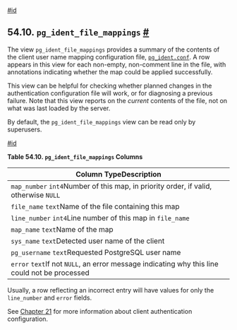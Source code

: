[#id](#VIEW-PG-IDENT-FILE-MAPPINGS)

## 54.10. `pg_ident_file_mappings` [#](#VIEW-PG-IDENT-FILE-MAPPINGS)

The view `pg_ident_file_mappings` provides a summary of the contents of the client user name mapping configuration file, [`pg_ident.conf`](auth-username-maps). A row appears in this view for each non-empty, non-comment line in the file, with annotations indicating whether the map could be applied successfully.

This view can be helpful for checking whether planned changes in the authentication configuration file will work, or for diagnosing a previous failure. Note that this view reports on the *current* contents of the file, not on what was last loaded by the server.

By default, the `pg_ident_file_mappings` view can be read only by superusers.

[#id](#id-1.10.5.14.6)

**Table 54.10. `pg_ident_file_mappings` Columns**

| Column TypeDescription                                                                        |
| --------------------------------------------------------------------------------------------- |
| `map_number` `int4`Number of this map, in priority order, if valid, otherwise `NULL`          |
| `file_name` `text`Name of the file containing this map                                        |
| `line_number` `int4`Line number of this map in `file_name`                                    |
| `map_name` `text`Name of the map                                                              |
| `sys_name` `text`Detected user name of the client                                             |
| `pg_username` `text`Requested PostgreSQL user name                                            |
| `error` `text`If not `NULL`, an error message indicating why this line could not be processed |

Usually, a row reflecting an incorrect entry will have values for only the `line_number` and `error` fields.

See [Chapter 21](client-authentication) for more information about client authentication configuration.
